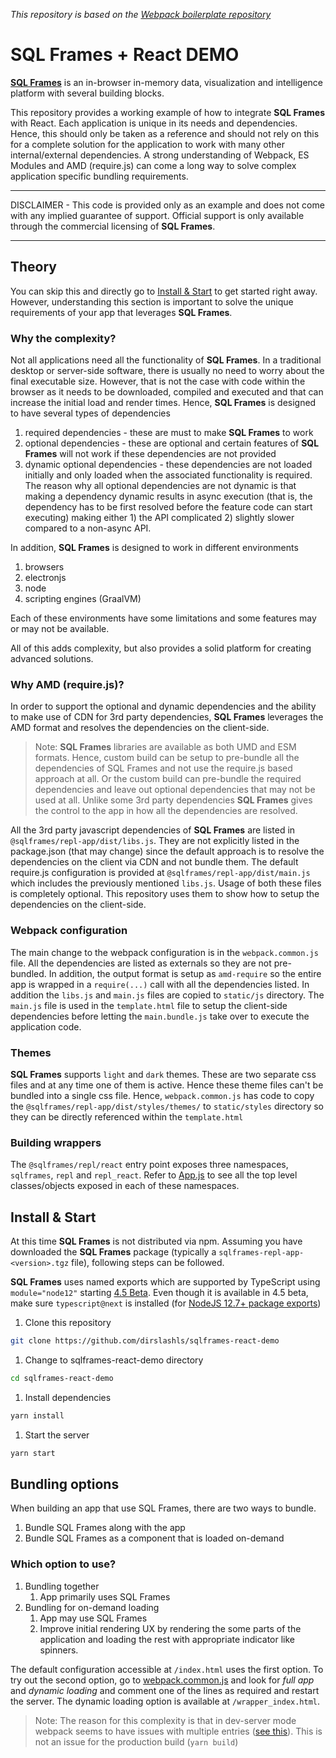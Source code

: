 _This repository is based on the [Webpack boilerplate repository](https://github.com/taniarascia/webpack-boilerplate)_ 
# SQL Frames + React DEMO

[**SQL Frames**](https://sqlframes.com/) is an in-browser in-memory data, visualization and intelligence platform with several building blocks.

This repository provides a working example of how to integrate **SQL Frames** with React. Each application is unique in its needs and dependencies. Hence, this should only be taken as a reference and should not rely on this for a complete solution for the application to work with many other internal/external dependencies. A strong understanding of Webpack, ES Modules and AMD (require.js) can come a long way to solve complex application specific bundling requirements.

***
DISCLAIMER - This code is provided only as an example and does not come with any implied guarantee of support. Official support is only available through the commercial licensing of **SQL Frames**.
***

## Theory

You can skip this and directly go to [Install & Start](#install_start) to get started right away. However, understanding this section is important to solve the unique requirements of your app that leverages **SQL Frames**.

### Why the complexity?

 Not all applications need all the functionality of **SQL Frames**. In a traditional desktop or server-side software, there is usually no need to worry about the final executable size. However, that is not the case with code within the browser as it needs to be downloaded, compiled and executed and that can increase the initial load and render times. Hence, **SQL Frames** is designed to have several types of dependencies

1. required dependencies - these are must to make **SQL Frames** to work
1. optional dependencies - these are optional and certain features of **SQL Frames** will not work if these dependencies are not provided
1. dynamic optional dependencies - these dependencies are not loaded initially and only loaded when the associated functionality is required. The reason why all optional dependencies are not dynamic is that making a dependency dynamic results in async execution (that is, the dependency has to be first resolved before the feature code can start executing) making either 1) the API complicated 2) slightly slower compared to a non-async API.

In addition, **SQL Frames** is designed to work in different environments

1. browsers
1. electronjs
1. node
1. scripting engines (GraalVM)

Each of these environments have some limitations and some features may or may not be available.

All of this adds complexity, but also provides a solid platform for creating advanced solutions.

### Why AMD (require.js)?

In order to support the optional and dynamic dependencies and the ability to make use of CDN for 3rd party dependencies, **SQL Frames** leverages the AMD format and resolves the dependencies on the client-side.

> Note: **SQL Frames** libraries are available as both UMD and ESM formats. Hence, custom
> build can be setup to pre-bundle all the dependencies of SQL Frames and not use the
> require.js based approach at all. Or the custom build can pre-bundle the required
> dependencies and leave out optional dependencies that may not be used at all.
> Unlike some 3rd party dependencies **SQL Frames** gives the control to the app in how
> all the dependencies are resolved.


All the 3rd party javascript dependencies of **SQL Frames** are listed in `@sqlframes/repl-app/dist/libs.js`. They are not explicitly listed in the package.json (that may change) since the default approach is to resolve the dependencies on the client via CDN and not bundle them. The default require.js configuration is provided at `@sqlframes/repl-app/dist/main.js` which includes the previously mentioned `libs.js`. Usage of both these files is completely optional. This repository uses them to show how to setup the dependencies on the client-side.

### Webpack configuration

The main change to the webpack configuration is in the `webpack.common.js` file. All the dependencies are listed as externals so they are not pre-bundled. In addition, the output format is setup as `amd-require` so the entire app is wrapped in a `require(...)` call with all the dependencies listed. In addition the `libs.js` and `main.js` files are copied to `static/js` directory. The `main.js` file is used in the `template.html` file to setup the client-side dependencies before letting the `main.bundle.js` take over to execute the application code.

### Themes

**SQL Frames** supports `light` and `dark` themes. These are two separate css files and at any time one of them is active. Hence these theme files can't be bundled into a single css file. Hence, `webpack.common.js` has code to copy the `@sqlframes/repl-app/dist/styles/themes/` to `static/styles` directory so they can be directly referenced within the `template.html`

### Building wrappers

The `@sqlframes/repl/react` entry point exposes three namespaces, `sqlframes`, `repl` and `repl_react`. Refer to [App.js](/src/js/App.js) to see all the top level classes/objects exposed in each of these namespaces.

## <a name='install_start'></a> Install & Start

At this time **SQL Frames** is not distributed via npm. Assuming you have downloaded the **SQL Frames** package (typically a `sqlframes-repl-app-<version>.tgz` file), following steps can be followed.

**SQL Frames** uses named exports which are supported by TypeScript using `module="node12"` starting [4.5 Beta](https://devblogs.microsoft.com/typescript/announcing-typescript-4-5-beta/#esm-nodejs). Even though it is available in 4.5 beta, make sure `typescript@next` is installed (for [NodeJS 12.7+ package exports](https://github.com/microsoft/TypeScript/issues/33079))

1. Clone this repository

```sh
git clone https://github.com/dirslashls/sqlframes-react-demo
```

1. Change to sqlframes-react-demo directory

```sh
cd sqlframes-react-demo
```

1. Install dependencies

```sh
yarn install
```

1. Start the server

```sh
yarn start
```

## Bundling options

When building an app that use SQL Frames, there are two ways to bundle.

1. Bundle SQL Frames along with the app
2. Bundle SQL Frames as a component that is loaded on-demand

### Which option to use?

1. Bundling together
	1. App primarily uses SQL Frames
2. Bundling for on-demand loading
	1. App may use SQL Frames
	2. Improve initial rendering UX by rendering the some parts of the application and loading the rest with appropriate indicator like spinners.

The default configuration accessible at `/index.html` uses the first option.
To try out the second option, go to [webpack.common.js](/config/webpack.common.js) and look for _full app_ and _dynamic loading_ and comment one of the lines as required and restart the server. The dynamic loading option is available at `/wrapper_index.html`.

> Note: The reason for this complexity is that in dev-server mode webpack seems to have issues with multiple entries ([see this](https://github.com/webpack/webpack-dev-server/issues/2692)). This is not an issue for the production build (`yarn build`)